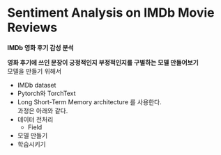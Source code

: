 # Sentiment Analysis on IMDb Movie Reviews
**IMDb 영화 후기 감성 분석**

**영화 후기에 쓰인 문장이 긍정적인지 부정적인지를 구별하는 모델 만들어보기**  
모델을 만들기 위해서
- IMDb dataset
- Pytorch와 TorchText
- Long Short-Term Memory architecture
를 사용한다.  
과정은 아래와 같다.
- 데이터 전처리
  - Field
- 모델 만들기
- 학습시키기
